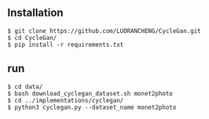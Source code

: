 ## Installation
    $ git clone https://github.com/LUORANCHENG/CycleGan.git
    $ cd CycleGan/
    $ pip install -r requirements.txt

## run
    $ cd data/
    $ bash download_cyclegan_dataset.sh monet2photo
    $ cd ../implementations/cyclegan/
    $ python3 cyclegan.py --dataset_name monet2photo
